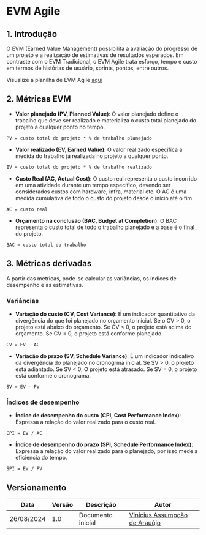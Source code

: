 # EVM Agile

## 1. Introdução

O EVM (Earned Value Management) possibilita a avaliação do progresso de um projeto e a realização de estimativas de resultados esperados. Em contraste com o EVM Tradicional, o EVM Agile trata esforço, tempo e custo em termos de histórias de usuário, sprints, pontos, entre outros.

Visualize a planilha de EVM Agile [aqui]()

## 2. Métricas EVM

-   **Valor planejado (PV, Planned Value)**: O valor planejado define o trabalho que deve ser realizado e materializa o custo total planejado do projeto a qualquer ponto no tempo.

`PV = custo total do projeto * % de trabalho planejado `

-   **Valor realizado (EV, Earned Value)**: O valor realizado especifica a medida do trabalho já realizada no projeto a qualquer ponto.

`EV = custo total do projeto * % de trabalho realizado`

-   **Custo Real (AC, Actual Cost)**: O custo real representa o custo incorrido em uma atividade durante um tempo específico, devendo ser considerados custos com hardware, infra, material etc. O AC é uma medida cumulativa de todo o custo do projeto desde o início até o fim.

`AC = custo real`

-   **Orçamento na conclusão (BAC, Budget at Completion)**: O BAC representa o custo total de todo o trabalho planejado e a base é o final do projeto.

`BAC = custo total do trabalho`

## 3. Métricas derivadas

A partir das métricas, pode-se calcular as variâncias, os índices de desempenho e as estimativas.

### Variâncias

-   **Variação do custo (CV, Cost Variance)**: É um indicador quantitativo da divergência do que foi planejado no orçamento inicial. Se o CV > 0, o projeto está abaixo do orçamento. Se CV < 0, o projeto está acima do orçamento. Se CV = 0, o projeto está conforme planejado.

`CV = EV - AC`

-   **Variação do prazo (SV, Schedule Variance)**: É um indicador indicativo da divergência do planejado no cronogrma inicial. Se SV > 0, o projeto está adiantado. Se SV < 0, O projeto está atrasado. Se SV = 0, o projeto está conforme o cronograma.

`SV = EV - PV`

### Índices de desempenho

-   **Índice de desempenho do custo (CPI, Cost Performance Index)**: Expressa a relação do valor realizado para o custo real.

`CPI = EV / AC`

-   **Índice de desempenho do prazo (SPI, Schedule Performance Index)**: Expressa a relação do valor realizado para o planejado, por isso mede a eficiencia do tempo.

`SPI = EV / PV`


## Versionamento

| Data       | Versão | Descrição         | Autor       |
| ---------- | ------ | ----------------- | ----------- |
| 26/08/2024 | 1.0    | Documento inicial | [Vinícius Assumpção de Arauújo](github.com/viniman27) |

